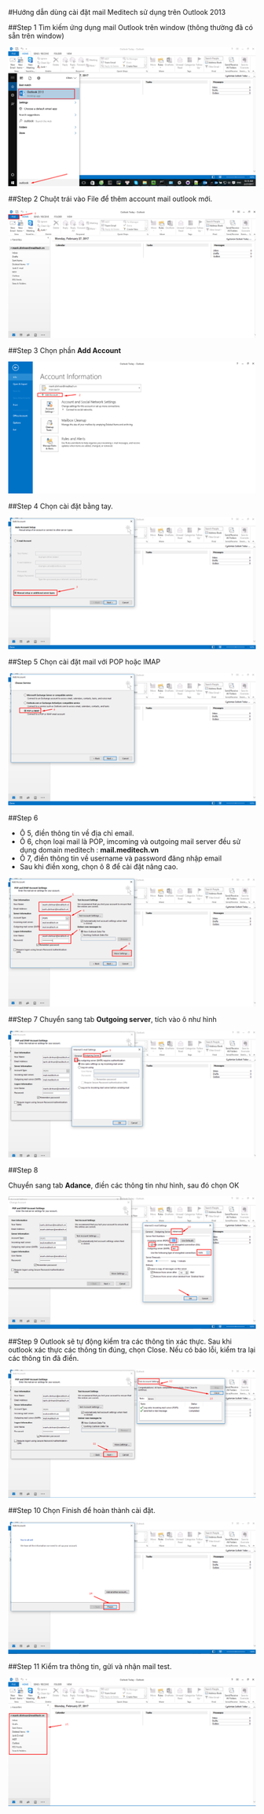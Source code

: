 #Hướng dẫn dùng cài đặt mail Meditech sử dụng trên Outlook 2013

##Step 1 
Tìm kiếm ứng dụng mail Outlook trên window (thông thường đã có sẵn trên window)

![outlook](/images/outlook01.png)

##Step 2 
Chuột trái vào File để thêm account mail outlook mới.

![outlook](/images/outlook02.png)

##Step 3 
Chọn phần **Add Account**

![outlook](/images/outlook03.png)

##Step 4 
Chọn cài đặt bằng tay.

![outlook](/images/outlook04.png)

##Step 5 
Chọn cài đặt mail với POP hoặc IMAP

![outlook](/images/outlook05.png)

##Step 6 
 - Ô 5, điền thông tin về địa chỉ email.
 - Ô 6, chọn loại mail là POP, imcoming và outgoing mail server đều sử dụng domain meditech : **mail.meditech.vn**
 - Ô 7, điền thông tin về username và password đăng nhập email 
 - Sau khi điền xong, chọn ô 8 để cài đặt nâng cao.
 
![outlook](/images/outlook06.png)

##Step 7
Chuyển sang tab **Outgoing server**, tích vào ô như hình 

![outlook](/images/outlook07.png)

##Step 8

Chuyển sang tab **Adance**, điền các thông tin như hình, sau đó chọn OK 

![outlook](/images/outlook08.png)

##Step 9 
Outlook sẽ tự động kiểm tra các thông tin xác thực. Sau khi outlook xác thực các thông tin đúng, chọn Close. Nếu có báo lỗi, kiểm tra lại các thông tin đã điền.

![outlook](/images/outlook09.png)

##Step 10
Chọn Finish để hoàn thành cài đặt.

![outlook](/images/outlook10.png)

##Step 11 
Kiểm tra thông tin, gửi và nhận mail test.

![outlook](/images/outlook11.png)